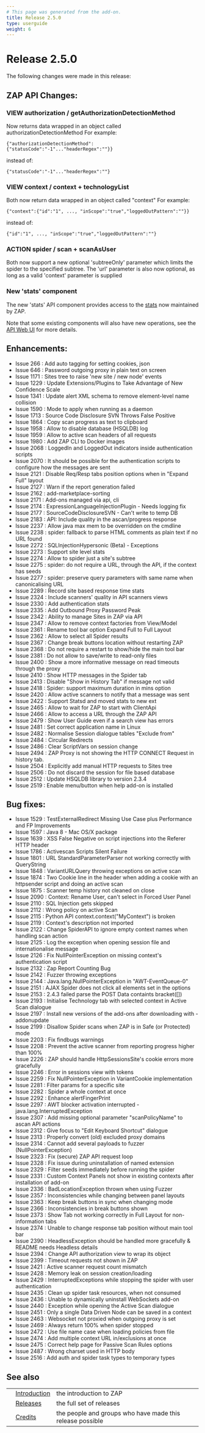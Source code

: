 ```yaml
---
# This page was generated from the add-on.
title: Release 2.5.0
type: userguide
weight: 6
---
```


# Release 2.5.0

The following changes were made in this release:

## ZAP API Changes:

### VIEW authorization / getAuthorizationDetectionMethod

Now returns data wrapped in an object called authorizationDetectionMethod For example:

```
{"authorizationDetectionMethod":{"statusCode":"-1"..."headerRegex":""}}
```

instead of:

```
{"statusCode":"-1"..."headerRegex":""}
```

### VIEW context / context + technologyList

Both now return data wrapped in an object called "context" For example:

```
{"context":{"id":"1", ..., "inScope":"true","loggedOutPattern":""}}
```

instead of:

```
{"id":"1", ..., "inScope":"true","loggedOutPattern":""}
```

### ACTION spider / scan + scanAsUser

Both now support a new optional 'subtreeOnly' parameter which limits the spider to the specified subtree. The 'url' parameter is also now optional, as long as a valid 'context' parameter is supplied

### New 'stats' component

The new 'stats' API component provides access to the [stats](/docs/desktop/start/features/stats/) now maintained by ZAP.  

Note that some existing components will also have new operations, see the [API Web UI](/docs/desktop/start/features/api/) for more details.

## Enhancements:

* Issue 266 : Add auto tagging for setting cookies, json
* Issue 646 : Password outgoing proxy in plain text on screen
* Issue 1171 : Sites tree to raise 'new site / new node' events
* Issue 1229 : Update Extensions/Plugins to Take Advantage of New Confidence Scale
* Issue 1341 : Update alert XML schema to remove element-level name collision
* Issue 1590 : Mode to apply when running as a daemon
* Issue 1713 : Source Code Disclosure SVN Throws False Positive
* Issue 1864 : Copy scan progress as text to clipboard
* Issue 1958 : Allow to disable database (HSQLDB) log
* Issue 1959 : Allow to active scan headers of all requests
* Issue 1980 : Add ZAP CLI to Docker images
* Issue 2068 : LoggedIn and LoggedOut indicators inside authentication scripts
* Issue 2070 : It should be possible for the authentication scripts to configure how the messages are sent
* Issue 2121 : Disable Req/Resp tabs position options when in "Expand Full" layout
* Issue 2127 : Warn if the report generation failed
* Issue 2162 : add-marketplace-sorting
* Issue 2171 : Add-ons managed via api, cli
* Issue 2174 : ExpressionLanguageInjectionPlugin - Needs logging fix
* Issue 2177 : SourceCodeDisclosureSVN - Can't write to temp DB
* Issue 2183 : API: Include quality in the ascan/progress response
* Issue 2237 : Allow java max mem to be overridden on the cmdline
* Issue 2238 : spider: fallback to parse HTML comments as plain text if no URL found
* Issue 2272 : SQLInjectionHypersonic (Beta) - Exceptions
* Issue 2273 : Support site level stats
* Issue 2274 : Allow to spider just a site's subtree
* Issue 2275 : spider: do not require a URL, through the API, if the context has seeds
* Issue 2277 : spider: preserve query parameters with same name when canonicalising URL
* Issue 2289 : Record site based response time stats
* Issue 2324 : Include scanners' quality in API scanners views
* Issue 2330 : Add authentication stats
* Issue 2335 : Add Outbound Proxy Password Peak
* Issue 2342 : Ability to manage Sites in ZAP via API
* Issue 2347 : Allow to remove context factories from View/Model
* Issue 2361 : Rename tool bar option Expand Full to Full Layout
* Issue 2362 : Allow to select all Spider results
* Issue 2367 : Change break buttons location without restarting ZAP
* Issue 2368 : Do not require a restart to show/hide the main tool bar
* Issue 2381 : Do not allow to save/write to read-only files
* Issue 2400 : Show a more informative message on read timeouts through the proxy
* Issue 2410 : Show HTTP messages in the Spider tab
* Issue 2413 : Disable "Show in History Tab" if message not valid
* Issue 2418 : Spider: support maximum duration in mins option
* Issue 2420 : Allow active scanners to notify that a message was sent
* Issue 2422 : Support Statsd and moved stats to new ext
* Issue 2465 : Allow to wait for ZAP to start with ClientApi
* Issue 2466 : Allow to access a URL through the ZAP API
* Issue 2479 : Show User Guide even if a search view has errors
* Issue 2481 : Set correct application name in Linux
* Issue 2482 : Normalise Session dialogue tables "Exclude from"
* Issue 2484 : Circular Redirects
* Issue 2486 : Clear ScriptVars on session change
* Issue 2494 : ZAP Proxy is not showing the HTTP CONNECT Request in history tab.
* Issue 2504 : Explicitly add manual HTTP requests to Sites tree
* Issue 2506 : Do not discard the session for file based database
* Issue 2512 : Update HSQLDB library to version 2.3.4
* Issue 2519 : Enable menu/button when help add-on is installed

## Bug fixes:

* Issue 1529 : TestExternalRedirect Missing Use Case plus Performance and FP Improvements
* Issue 1597 : Java 8 - Mac OS/X package
* Issue 1639 : XSS False Negative on script injections into the Referer HTTP header
* Issue 1786 : Activescan Scripts Silent Failure
* Issue 1801 : URL StandardParameterParser not working correctly with QueryString
* Issue 1848 : VariantURLQuery throwing exceptions on active scan
* Issue 1874 : Two Cookie line in the header when adding a cookie with an httpsender script and doing an active scan
* Issue 1875 : Scanner temp history not cleaned on close
* Issue 2090 : Context: Rename User, can't select in Forced User Panel
* Issue 2110 : SQL Injection gets skipped
* Issue 2112 : Wrong policy on active Scan
* Issue 2115 : Python API context.context("MyContext") is broken
* Issue 2119 : Context's description not imported
* Issue 2122 : Change SpiderAPI to ignore empty context names when handling scan action
* Issue 2125 : Log the exception when opening session file and internationalise message
* Issue 2126 : Fix NullPointerException on missing context's authentication script
* Issue 2132 : Zap Report Counting Bug
* Issue 2142 : Fuzzer throwing exceptions
* Issue 2144 : Java.lang.NullPointerException in "AWT-EventQueue-0"
* Issue 2151 : AJAX Spider does not click all elements set in the options
* Issue 2153 : 2.4.3 failed parse the POST Data containts bracket(\[\])
* Issue 2193 : Initialise Technology tab with selected context in Active Scan dialogue
* Issue 2197 : Install new versions of the add-ons after downloading with -addonupdate
* Issue 2199 : Disallow Spider scans when ZAP is in Safe (or Protected) mode
* Issue 2203 : Fix findbugs warnings
* Issue 2208 : Prevent the active scanner from reporting progress higher than 100%
* Issue 2226 : ZAP should handle HttpSessionsSite's cookie errors more gracefully
* Issue 2246 : Error in sessions view with tokens
* Issue 2259 : Fix NullPointerException in VariantCookie implementation
* Issue 2281 : Filter params for a specific site
* Issue 2282 : Spider a whole context at once
* Issue 2292 : Enhance alertFingerPrint
* Issue 2297 : AWT blocker activation interrupted - java.lang.InterruptedException
* Issue 2307 : Add missing optional parameter "scanPolicyName" to ascan API actions
* Issue 2312 : Give focus to "Edit Keyboard Shortcut" dialogue
* Issue 2313 : Properly convert (old) excluded proxy domains
* Issue 2314 : Cannot add several payloads to fuzzer (NullPointerException)
* Issue 2323 : Fix (secure) ZAP API request loop
* Issue 2328 : Fix issue during uninstallation of named extension
* Issue 2329 : Filter seeds immediately before running the spider
* Issue 2331 : Custom Context Panels not show in existing contexts after installation of add-on
* Issue 2336 : BadLocationException thrown when using Fuzzer
* Issue 2357 : Inconsistencies while changing between panel layouts
* Issue 2363 : Keep break buttons in sync when changing mode
* Issue 2366 : Inconsistencies in break buttons shown
* Issue 2373 : Show Tab not working correctly in Full Layout for non-information tabs
* Issue 2374 : Unable to change response tab position without main tool bar
* Issue 2390 : HeadlessException should be handled more gracefully \& README needs Headless details
* Issue 2394 : Change API authorization view to wrap its object
* Issue 2399 : Timeout requests not shown in ZAP
* Issue 2421 : Active scanner request count mismatch
* Issue 2428 : Memory leak on session creation/loading
* Issue 2429 : InterruptedExceptions while stopping the spider with user authentication
* Issue 2435 : Clean up spider task resources, when not consumed
* Issue 2436 : Unable to dynamically uninstall WebSockets add-on
* Issue 2440 : Exception while opening the Active Scan dialogue
* Issue 2451 : Only a single Data Driven Node can be saved in a context
* Issue 2463 : Websocket not proxied when outgoing proxy is set
* Issue 2469 : Always return 100% when spider stopped
* Issue 2472 : Use file name case when loading policies from file
* Issue 2474 : Add multiple context URL in/exclusions at once
* Issue 2475 : Correct help page for Passive Scan Rules options
* Issue 2487 : Wrong charset used in HTTP body
* Issue 2516 : Add auth and spider task types to temporary types

## See also

|   |                                     |                                                           |
|---|-------------------------------------|-----------------------------------------------------------|
|   | [Introduction](/docs/desktop/)      | the introduction to ZAP                                   |
|   | [Releases](/docs/desktop/releases/) | the full set of releases                                  |
|   | [Credits](/docs/desktop/credits/)   | the people and groups who have made this release possible |
